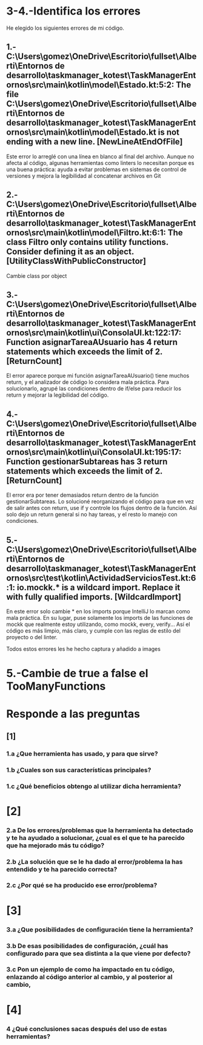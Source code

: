# 3-4.-Identifica los errores 
He elegido los siguientes errores de mi código.

## 1.-C:\Users\gomez\OneDrive\Escritorio\fullset\Alberti\Entornos de desarrollo\taskmanager_kotest\TaskManagerEntornos\src\main\kotlin\model\Estado.kt:5:2: The file C:\Users\gomez\OneDrive\Escritorio\fullset\Alberti\Entornos de desarrollo\taskmanager_kotest\TaskManagerEntornos\src\main\kotlin\model\Estado.kt is not ending with a new line. [NewLineAtEndOfFile]  

Este error lo arreglé con una línea en blanco al final del archivo. Aunque no afecta al código, algunas herramientas como linters lo necesitan porque es una buena práctica: ayuda a evitar problemas en sistemas de control de versiones y mejora la legibilidad al concatenar archivos en Git

## 2.-C:\Users\gomez\OneDrive\Escritorio\fullset\Alberti\Entornos de desarrollo\taskmanager_kotest\TaskManagerEntornos\src\main\kotlin\model\Filtro.kt:6:1: The class Filtro only contains utility functions. Consider defining it as an object. [UtilityClassWithPublicConstructor]

Cambie class por object 

## 3.-C:\Users\gomez\OneDrive\Escritorio\fullset\Alberti\Entornos de desarrollo\taskmanager_kotest\TaskManagerEntornos\src\main\kotlin\ui\ConsolaUI.kt:122:17: Function asignarTareaAUsuario has 4 return statements which exceeds the limit of 2. [ReturnCount]

El error aparece porque mi función asignarTareaAUsuario() tiene muchos return, y el analizador de código lo considera mala práctica. Para solucionarlo, agrupé las condiciones dentro de if/else para reducir  los return y mejorar la legibilidad del código.


## 4.-C:\Users\gomez\OneDrive\Escritorio\fullset\Alberti\Entornos de desarrollo\taskmanager_kotest\TaskManagerEntornos\src\main\kotlin\ui\ConsolaUI.kt:195:17: Function gestionarSubtareas has 3 return statements which exceeds the limit of 2. [ReturnCount]

El error era por tener demasiados return dentro de la función gestionarSubtareas. Lo solucioné reorganizando el código para que en vez de salir antes con return, use if y controle los flujos dentro de la función. Así solo dejo un return general si no hay tareas, y el resto lo manejo con condiciones.

## 5.-C:\Users\gomez\OneDrive\Escritorio\fullset\Alberti\Entornos de desarrollo\taskmanager_kotest\TaskManagerEntornos\src\test\kotlin\ActividadServiciosTest.kt:6:1: io.mockk.* is a wildcard import. Replace it with fully qualified imports. [WildcardImport]

En este error solo  cambie * en los imports porque IntelliJ lo marcan como mala práctica. En su lugar, puse solamente los imports de las funciones de mockk que realmente estoy utilizando, como mockk, every, verify... Así el código es más limpio, más claro, y cumple con las reglas de estilo del proyecto o del linter.

Todos estos errores les he hecho captura y añadido a images 


# 5.-Cambie de true a false el  TooManyFunctions


# Responde a las preguntas 

## [1]
### 1.a ¿Que herramienta has usado, y para que sirve? 

### 1.b ¿Cuales son sus características principales?

### 1.c ¿Qué beneficios obtengo al utilizar dicha herramienta?

# [2]

### 2.a De los errores/problemas que la herramienta ha detectado y te ha ayudado a solucionar, ¿cual es el que te ha parecido que ha mejorado más tu código?

### 2.b ¿La solución que se le ha dado al error/problema la has entendido y te ha parecido correcta?

### 2.c ¿Por qué se ha producido ese error/problema?

# [3]

### 3.a ¿Que posibilidades de configuración tiene la herramienta? 

### 3.b De esas posibilidades de configuración, ¿cuál has configurado para que sea distinta a la que viene por defecto?

### 3.c Pon un ejemplo de como ha impactado en tu código, enlazando al código anterior al cambio, y al posterior al cambio,

# [4]

### 4 ¿Qué conclusiones sacas después del uso de estas herramientas?


